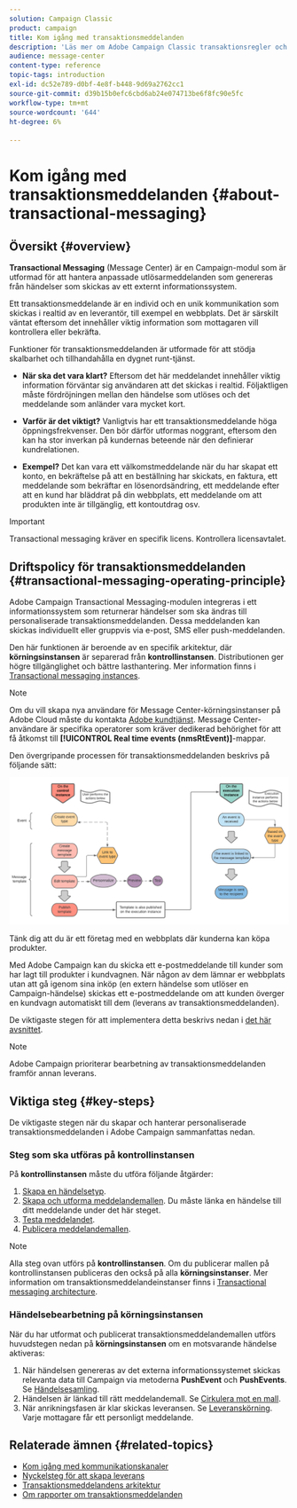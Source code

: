 ```yaml
---
solution: Campaign Classic
product: campaign
title: Kom igång med transaktionsmeddelanden
description: 'Läs mer om Adobe Campaign Classic transaktionsregler och viktiga steg. '
audience: message-center
content-type: reference
topic-tags: introduction
exl-id: dc52e789-d0bf-4e8f-b448-9d69a2762cc1
source-git-commit: d39b15b0efc6cbd6ab24e074713be6f8fc90e5fc
workflow-type: tm+mt
source-wordcount: '644'
ht-degree: 6%

---
```



# Kom igång med transaktionsmeddelanden {#about-transactional-messaging}

## Översikt {#overview}

**Transactional Messaging**  (Message Center) är en Campaign-modul som är utformad för att hantera anpassade utlösarmeddelanden som genereras från händelser som skickas av ett externt informationssystem.

Ett transaktionsmeddelande är en individ och en unik kommunikation som skickas i realtid av en leverantör, till exempel en webbplats. Det är särskilt väntat eftersom det innehåller viktig information som mottagaren vill kontrollera eller bekräfta.

Funktioner för transaktionsmeddelanden är utformade för att stödja skalbarhet och tillhandahålla en dygnet runt-tjänst.

* **När ska det vara klart?** Eftersom det här meddelandet innehåller viktig information förväntar sig användaren att det skickas i realtid. Följaktligen måste fördröjningen mellan den händelse som utlöses och det meddelande som anländer vara mycket kort.

* **Varför är det viktigt?** Vanligtvis har ett transaktionsmeddelande höga öppningsfrekvenser. Den bör därför utformas noggrant, eftersom den kan ha stor inverkan på kundernas beteende när den definierar kundrelationen.

* **Exempel?** Det kan vara ett välkomstmeddelande när du har skapat ett konto, en bekräftelse på att en beställning har skickats, en faktura, ett meddelande som bekräftar en lösenordsändring, ett meddelande efter att en kund har bläddrat på din webbplats, ett meddelande om att produkten inte är tillgänglig, ett kontoutdrag osv.

>[!IMPORTANT]
>
>Transactional messaging kräver en specifik licens. Kontrollera licensavtalet.

<!--Before starting with transactional messaging, make sure you read the corresponding [best practices and limitations]().-->

## Driftspolicy för transaktionsmeddelanden {#transactional-messaging-operating-principle}

Adobe Campaign Transactional Messaging-modulen integreras i ett informationssystem som returnerar händelser som ska ändras till personaliserade transaktionsmeddelanden. Dessa meddelanden kan skickas individuellt eller gruppvis via e-post, SMS eller push-meddelanden.

Den här funktionen är beroende av en specifik arkitektur, där **körningsinstansen** är separerad från **kontrollinstansen**. Distributionen ger högre tillgänglighet och bättre lasthantering. Mer information finns i [Transactional messaging instances](../../message-center/using/transactional-messaging-architecture.md).

>[!NOTE]
>
>Om du vill skapa nya användare för Message Center-körningsinstanser på Adobe Cloud måste du kontakta [Adobe kundtjänst](https://helpx.adobe.com/sv/enterprise/admin-guide.html/enterprise/using/support-for-experience-cloud.ug.html). Message Center-användare är specifika operatorer som kräver dedikerad behörighet för att få åtkomst till **[!UICONTROL Real time events (nmsRtEvent)]**-mappar.

Den övergripande processen för transaktionsmeddelanden beskrivs på följande sätt:

![](assets/transactional-msg-overview.png)

Tänk dig att du är ett företag med en webbplats där kunderna kan köpa produkter.

Med Adobe Campaign kan du skicka ett e-postmeddelande till kunder som har lagt till produkter i kundvagnen. När någon av dem lämnar er webbplats utan att gå igenom sina inköp (en extern händelse som utlöser en Campaign-händelse) skickas ett e-postmeddelande om att kunden överger en kundvagn automatiskt till dem (leverans av transaktionsmeddelanden).

De viktigaste stegen för att implementera detta beskrivs nedan i [det här avsnittet](#key-steps).

>[!NOTE]
>
>Adobe Campaign prioriterar bearbetning av transaktionsmeddelanden framför annan leverans.

## Viktiga steg {#key-steps}

De viktigaste stegen när du skapar och hanterar personaliserade transaktionsmeddelanden i Adobe Campaign sammanfattas nedan.

### Steg som ska utföras på kontrollinstansen

På **kontrollinstansen** måste du utföra följande åtgärder:

1. [Skapa en händelsetyp](../../message-center/using/creating-event-types.md).
1. [Skapa och utforma meddelandemallen](../../message-center/using/creating-the-message-template.md). Du måste länka en händelse till ditt meddelande under det här steget.
1. [Testa meddelandet](../../message-center/using/testing-message-templates.md).
1. [Publicera meddelandemallen](../../message-center/using/publishing-message-templates.md).

>[!NOTE]
>
>Alla steg ovan utförs på **kontrollinstansen**. Om du publicerar mallen på kontrollinstansen publiceras den också på alla **körningsinstanser**. Mer information om transaktionsmeddelandeinstanser finns i [Transactional messaging architecture](../../message-center/using/transactional-messaging-architecture.md).

### Händelsebearbetning på körningsinstansen

När du har utformat och publicerat transaktionsmeddelandemallen utförs huvudstegen nedan på **körningsinstansen** om en motsvarande händelse aktiveras:

1. När händelsen genereras av det externa informationssystemet skickas relevanta data till Campaign via metoderna **PushEvent** och **PushEvents**. Se [Händelsesamling](#event-collection).
1. Händelsen är länkad till rätt meddelandemall. Se [Cirkulera mot en mall](#routing-towards-a-template).
1. När anrikningsfasen är klar skickas leveransen. Se [Leveranskörning](../../message-center/using/delivery-execution.md). Varje mottagare får ett personligt meddelande.

## Relaterade ämnen {#related-topics}

* [Kom igång med kommunikationskanaler](../../delivery/using/communication-channels.md)
* [Nyckelsteg för att skapa leverans](../../delivery/using/steps-about-delivery-creation-steps.md)
* [Transaktionsmeddelandens arkitektur](../../message-center/using/transactional-messaging-architecture.md)
* [Om rapporter om transaktionsmeddelanden](../../message-center/using/about-transactional-messaging-reports.md)
